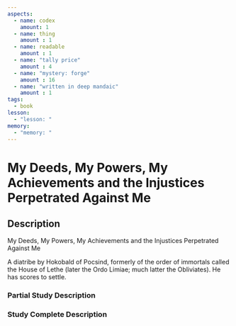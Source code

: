 ```yaml
---
aspects: 
  - name: codex
    amount: 1
  - name: thing
    amount : 1
  - name: readable
    amount : 1
  - name: "tally price"
    amount : 4
  - name: "mystery: forge"
    amount : 16
  - name: "written in deep mandaic"
    amount : 1
tags:
  - book
lesson:
  - "lesson: "
memory:
  - "memory: "
---
```


# My Deeds, My Powers, My Achievements and the Injustices Perpetrated Against Me

## Description
My Deeds, My Powers, My Achievements and the Injustices Perpetrated Against Me

A diatribe by Hokobald of Pocsind, formerly of the order of immortals called the House of Lethe (later the Ordo Limiae; much latter the Obliviates). He has scores to settle.
### Partial Study Description

### Study Complete Description
